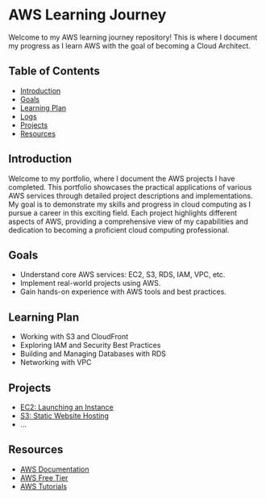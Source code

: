 # AWS Learning Journey

Welcome to my AWS learning journey repository! This is where I document my progress as I learn AWS with the goal of becoming a Cloud Architect.

## Table of Contents

- [Introduction](#introduction)
- [Goals](#goals)
- [Learning Plan](#learning-plan)
- [Logs](#logs)
- [Projects](#projects)
- [Resources](#resources)

## Introduction

Welcome to my portfolio, where I document the AWS projects I have completed. This portfolio showcases the practical applications of various AWS services through detailed project descriptions and implementations. My goal is to demonstrate my skills and progress in cloud computing as I pursue a career in this exciting field. Each project highlights different aspects of AWS, providing a comprehensive view of my capabilities and dedication to becoming a proficient cloud computing professional.

## Goals

- Understand core AWS services: EC2, S3, RDS, IAM, VPC, etc.
- Implement real-world projects using AWS.
- Gain hands-on experience with AWS tools and best practices.

## Learning Plan

- Working with S3 and CloudFront
- Exploring IAM and Security Best Practices
- Building and Managing Databases with RDS
- Networking with VPC

## Projects

- [EC2: Launching an Instance](EC2/launch-ec2-instance)
- [S3: Static Website Hosting](S3/static-website)
- ...

## Resources

- [AWS Documentation](https://docs.aws.amazon.com/)
- [AWS Free Tier](https://aws.amazon.com/free/)
- [AWS Tutorials](https://aws.amazon.com/getting-started/hands-on/)

